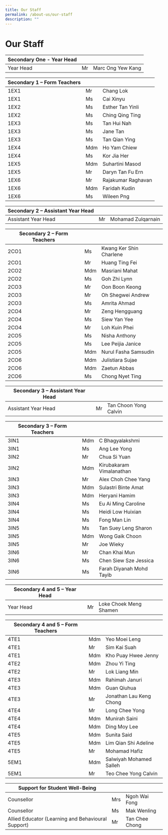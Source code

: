 ```yaml
---
title: Our Staff
permalink: /about-us/our-staff
description: ""
---
```

Our Staff
=========

| Secondary One - Year Head |  | | 
| -------- | -------- | -------- |
|Year Head|Mr|Marc Ong Yew Kang|

| Secondary 1 – Form Teachers |  | | 
| -------- | -------- | -------- |
|1EX1|Mr|Chang Lok|
|1EX1|Ms|Cai Xinyu|
|1EX2|Ms|Esther Tan Yinli|
|1EX2|Ms|Ching Qing Ting|
|1EX3|Ms|Tan Hui Nah|
|1EX3|Ms|Jane Tan|
|1EX3|Ms|Tan Qian Ying|
|1EX4|Mdm|Ho Yam Chiew|
|1EX4|Ms|Kor Jia Her|
|1EX5|Mdm|Suhartini Masod|
|1EX5|Mr|Daryn Tan Fu Ern|
|1EX6|Mr|Rajakumar Raghavan|
|1EX6|Mdm|Faridah Kudin|
|1EX6|Ms|Wileen Png|

|Secondary 2 – Assistant Year Head|  | | 
| -------- | -------- | -------- |
|Assistant Year Head|Mr|Mohamad Zulqarnain|

|Secondary 2 – Form Teachers|  | | 
| -------- | -------- | -------- |
|2CO1|Ms|Kwang Ker Shin Charlene|
|2CO1|Mr|	Huang Ting Fei|
|2CO2|Mdm|Masriani Mahat|
|2CO2|Ms|Goh Zhi Lynn|
|2CO3|Mr|Oon Boon Keong|
|2CO3|Mr|Oh Shegwei Andrew|
|2CO3|Ms|Amrita Ahmad|
|2CO4|Mr|Zeng Hengguang|
|2CO4|Ms|Siew Yan Yee|
|2CO4|Mr|Loh Kuin Phei|
|2CO5|Ms|Nisha Anthony|
|2CO5|Ms|Lee Peijia Janice|
|2CO5|Mdm|Nurul Fasha Samsudin|
|2CO6|Mdm|Julistiara Sujae|
|2CO6|Mdm|Zaetun Abbas|
|2CO6|Ms|Chong Nyet Ting|

|Secondary 3 – Assistant Year Head|  | | 
| -------- | -------- | -------- |
|Assistant Year Head|Mr|Tan Choon Yong Calvin|

|Secondary 3 – Form Teachers|  | | 
| -------- | -------- | -------- |
|3IN1|Mdm|C Bhagyalakshmi|
|3IN1|Ms|Ang Lee Yong|
|3IN2|Mr|Chua Si Yuan|
|3IN2|Mdm|Kirubakaram Vimalanathan|
|3IN3|Mr|Alex Choh Chee Yang|
|3IN3|Mdm|Sulastri Binte Amat|
|3IN3|Mdm|Heryani Hamim|
|3IN4|Ms|Eu Ai Ming Caroline|
|3IN4|Ms|Heidi Low Huixian|
|3IN4|Ms|Fong Man Lin|
|3IN5|Ms|Tan Suey Leng Sharon|
|3IN5|Mdm|Wong Gaik Choon|
|3IN5|Mr|Joe Wieky|
|3IN6|Mr|Chan Khai Mun|
|3IN6|Ms|Chen Siew Sze Jessica|
|3IN6|Ms|Farah Diyanah Mohd Tayib|

|Secondary 4 and 5 – Year Head|  | | 
| -------- | -------- | -------- |
|Year Head|Mr|Loke Choek Meng Shamen|

|Secondary 4 and 5 – Form Teachers|  | | 
| -------- | -------- | -------- |
|4TE1|Mdm|Yeo Moei Leng|
|4TE1|Mr|Sim Kai Suah|
|4TE1|Mdm|Kho Puay Hwee Jenny|
|4TE2|Mdm|Zhou Yi Ting|
|4TE2|Mr|Lok Liang Min|
|4TE3|Mdm|Rahimah Januri|
|4TE3|Mdm|Guan Qiuhua|
|4TE3|Mr|Jonathan Lau Keng Chong|
|4TE4|Mr|Long Chee Yong|
|4TE4|Mdm|Munirah Saini|
|4TE4|Mdm|Ding Moy Lee|
|4TE5|Mdm|Sunita Said|
|4TE5|Mdm|Lim Qian Shi Adeline|
|4TE5|Mr|Mohamad Hafiz|
|5EM1|Mdm|Salwiyah Mohamed Salleh|
|5EM1|Mr|Teo Chee Yong Calvin|

|Support for Student Well-Being|  | | 
| -------- | -------- | -------- |
|Counsellor|Mrs|Ngoh Wai Fong|
|Counsellor|Ms|Mak Wenling|
| Allied Educator (Learning and Behavioural Support)|Mr|Tan Chee Chong|